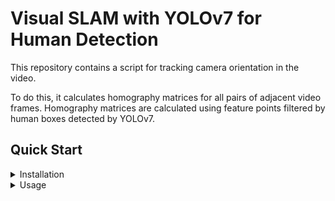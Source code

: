 # Visual SLAM with YOLOv7 for Human Detection

This repository contains a script for tracking camera orientation in the video.

To do this, it calculates homography 
matrices for all pairs of adjacent video frames. Homography matrices are calculated using feature points filtered 
by human boxes detected by YOLOv7.

## Quick Start

<details>
<summary>Installation</summary>

Step 0. Install Python and PyTorch.  
Developed and tested with Python 3.9.7 and PyTorch 1.12.1+cu116.

Step 1. Clone the repository locally.
```shell
git clone https://github.com/uvd174/Visual-SLAM-YOLOv7.git --recurse-submodules
cd Visual-SLAM-YOLOv7
```

Step 2. Install dependencies.
```shell
pip install -r requirements.txt
```


</details>

<details>
<summary>Usage</summary>

```shell
python process.py --input <path_to_video> --output_dir <path_to_output_dir> --device <device>
```

* path_to_video - path to the video file in mp4 format;  
* path_to_output_dir - path to the directory where the output files will be saved;  
* device - device to run the script on. Can be `cpu` or device id e.g. `0`, `1`, etc.

</details>
